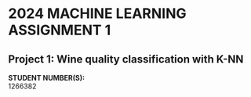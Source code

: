 # 2024 MACHINE LEARNING ASSIGNMENT 1

## Project 1: Wine quality classification with K-NN

**STUDENT NUMBER(S):**  
1266382
